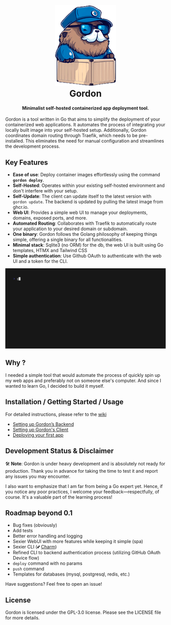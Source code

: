 <h1 align="center">
  <br>
 <img src="https://github.com/bnema/gordon/blob/main/internal/webui/public/assets/imgs/gordon-mascot-mq-trsp.png?raw=true" alt="Gordon" width="192">
  <br>
  Gordon
  <br>
</h1>

<h4 align="center">Minimalist self-hosted containerized app deployment tool.</h4>


Gordon is a tool written in Go that aims to simplify the deployment of your containerized web applications. It automates the process of integrating your locally built image into your self-hosted setup. Additionally, Gordon coordinates domain routing through Traefik, which needs to be pre-installed. This eliminates the need for manual configuration and streamlines the development process.

## **Key Features**

- **Ease of use**: Deploy container images effortlessly using the command **`gordon deploy`**.
- **Self-Hosted**: Operates within your existing self-hosted environment and don't interfere with your setup.
- **Self-Update**: The client can update itself to the latest version with `gordon update`. The backend is updated by pulling the latest image from ghcr.io.
- **Web UI**: Provides a simple web UI to manage your deployments, domains, exposed ports, and more.
- **Automated Routing**: Collaborates with Traefik to automatically route your application to your desired domain or subdomain.
- **One binary**: Gordon follows the Golang philosophy of keeping things simple, offering a single binary for all functionalities.
- **Minimal stack**: Sqlite3 (no ORM) for the db, the web UI is built using Go templates, HTMX and Tailwind CSS
- **Simple authentication**: Use Github OAuth to authenticate with the web UI and a token for the CLI.

![Demo Deploy](assets/vhs/demo_deploy.gif?raw=true)


## **Why ?**

I needed a simple tool that would automate the process of quickly spin up my web apps and preferably not on someone else's computer. And since I wanted to learn Go, I decided to build it myself.

## **Installation / Getting Started / Usage**

For detailed instructions, please refer to the [wiki](https://github.com/bnema/gordon/wiki/)

- [Setting up Gordon’s Backend](https://github.com/bnema/gordon/wiki/Setting-up-Gordon%E2%80%99s-Backend)
- [Setting up Gordon's Client](https://github.com/bnema/gordon/wiki/Setting-up-Gordon's-Client)
- [Deploying your first app](https://github.com/bnema/gordon/wiki/First-deployment)


## **Development Status & Disclaimer**

🛠️ **Note**: Gordon is under heavy development and is absolutely not ready for production. Thank you in advance for taking the time to test it and report any issues you may encounter.

I also want to emphasize that I am far from being a Go expert yet. Hence, if you notice any poor practices, I welcome your feedback—respectfully, of course. It's a valuable part of the learning process!

## **Roadmap beyond 0.1**

- Bug fixes (obviously)
- Add tests
- Better error handling and logging
- Sexier WebUI with more features while keeping it simple (spa)
- Sexier CLI (💕 [Charm](https://github.com/charmbracelet))
- Refined CLI to backend authentication process (utilizing GitHub OAuth Device flow)
- `deploy` command with no params
- `push` command
- Templates for databases (mysql, postgresql, redis, etc.)

Have suggestions? Feel free to open an issue!

## **License**

Gordon is licensed under the GPL-3.0 license. Please see the LICENSE file for more details.